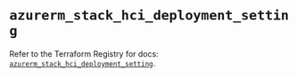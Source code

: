 # `azurerm_stack_hci_deployment_setting`

Refer to the Terraform Registry for docs: [`azurerm_stack_hci_deployment_setting`](https://registry.terraform.io/providers/hashicorp/azurerm/4.5.0/docs/resources/stack_hci_deployment_setting).
